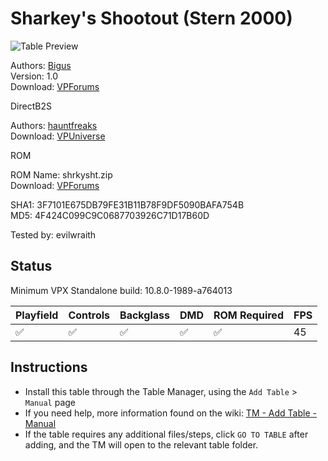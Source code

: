﻿# Sharkey's Shootout (Stern 2000)

![Table Preview](../../images/vpx-shrkysht.jpg)

Authors: [Bigus](https://www.vpforums.org/index.php?showuser=107629)  
Version: 1.0  
Download: [VPForums](https://www.vpforums.org/index.php?app=downloads&showfile=18616)

DirectB2S

Authors: [hauntfreaks](https://vpuniverse.com/profile/5216-hauntfreaks/)  
Download: [VPUniverse](https://vpuniverse.com/files/file/17147-sharkeys-shootout-stern-2000-b2s-with-full-dmd/)

ROM

ROM Name: shrkysht.zip  
Download: [VPForums](https://www.vpforums.org/index.php?app=downloads&showfile=1105)  

SHA1: 3F7101E675DB79FE31B11B78F9DF5090BAFA754B  
MD5:  4F424C099C9C0687703926C71D17B60D 

Tested by: evilwraith

## Status 

Minimum VPX Standalone build: 10.8.0-1989-a764013

| Playfield | Controls | Backglass | DMD | ROM Required | FPS | 
|-----------|----------|-----------|-----|--------------|-----|
| :white_check_mark: | :white_check_mark: | :white_check_mark: | :white_check_mark: | :white_check_mark: | 45 |

## Instructions

- Install this table through the Table Manager, using the `Add Table` > `Manual` page
- If you need help, more information found on the wiki: [TM - Add Table - Manual](https://github.com/LegendsUnchained/vpx-standalone-alp4k/wiki/%5B04%5D-%F0%9F%A7%A1-TM-%E2%80%90-Other-Features#add-table---manual)
- If the table requires any additional files/steps, click `GO TO TABLE` after adding, and the TM will open to the relevant table folder.

